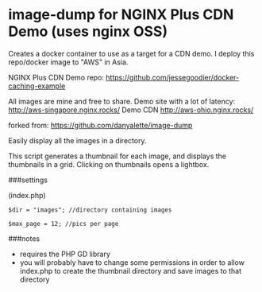 # image-dump for NGINX Plus CDN Demo (uses nginx OSS)
Creates a docker container to use as a target for a CDN demo. I deploy this repo/docker image to "AWS" in Asia.

NGINX Plus CDN Demo repo: <https://github.com/jessegoodier/docker-caching-example>

All images are mine and free to share. Demo site with a lot of latency: <http://aws-singapore.nginx.rocks/>
Demo CDN <http://aws-ohio.nginx.rocks/>

forked from: <https://github.com/danyalette/image-dump>


Easily display all the images in a directory. 

This script generates a thumbnail for each image, and displays the thumbnails in a grid. 
Clicking on thumbnails opens a lightbox. 

###settings

(index.php)

`$dir = "images"; //directory containing images`  

`$max_page = 12; //pics per page`


###notes
- requires the PHP GD library 
- you will probably have to change some permissions in order to allow index.php to create the thumbnail directory and save images to that directory

